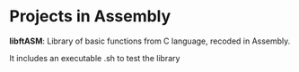 # Projects in Assembly

**libftASM**: Library of basic functions from C language, recoded in Assembly.

It includes an executable .sh to test the library
